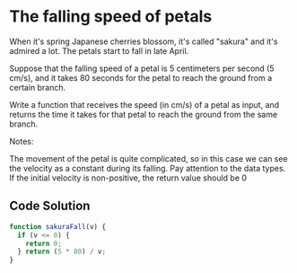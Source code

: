 # The falling speed of petals

When it's spring Japanese cherries blossom, it's called "sakura" and it's admired a lot. The petals start to fall in late April.

Suppose that the falling speed of a petal is 5 centimeters per second (5 cm/s), and it takes 80 seconds for the petal to reach the ground from a certain branch.

Write a function that receives the speed (in cm/s) of a petal as input, and returns the time it takes for that petal to reach the ground from the same branch.

Notes:

The movement of the petal is quite complicated, so in this case we can see the velocity as a constant during its falling.
Pay attention to the data types.
If the initial velocity is non-positive, the return value should be 0


## Code Solution 

```js
function sakuraFall(v) {
  if (v <= 0) {
    return 0;
  } return (5 * 80) / v;
}

```